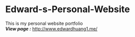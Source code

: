 # Edward-s-Personal-Website
This is my personal website portfolio
<br>
***View page :*** http://www.edwardhuang1.me/
